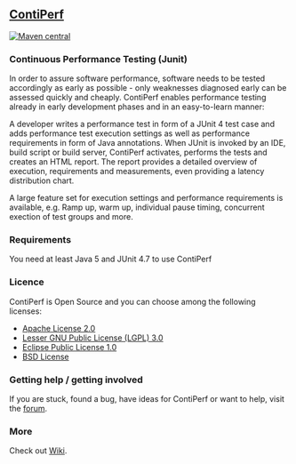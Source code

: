## [ContiPerf](http://databene.org/contiperf/)

[![Maven central](https://maven-badges.herokuapp.com/maven-central/org.databene/contiperf/badge.svg)](https://maven-badges.herokuapp.com/maven-central/org.databene/contiperf)


### Continuous Performance Testing (Junit)

In order to assure software performance, software needs to be tested accordingly as early as possible - only weaknesses diagnosed early can be assessed quickly and cheaply. ContiPerf enables performance testing already in early development phases and in an easy-to-learn manner: 

A developer writes a performance test in form of a JUnit 4 test case and adds performance test execution settings as well as performance requirements in form of Java annotations. When JUnit is invoked by an IDE, build script or build server, ContiPerf activates, performs the tests and creates an HTML report. The report provides a detailed overview of execution, requirements and measurements, even providing a latency distribution chart.

A large feature set for execution settings and performance requirements is available, e.g. Ramp up, warm up, individual pause timing, concurrent exection of test groups and more.

### Requirements

You need at least Java 5 and JUnit 4.7 to use ContiPerf

### Licence

ContiPerf is Open Source and you can choose among the following licenses:

* [Apache License 2.0](Apache_License-2.0.txt)
* [Lesser GNU Public License (LGPL) 3.0](lgpl-version3.txt)
* [Eclipse Public License 1.0](epl-v10.html)
* [BSD License](bsd-license.txt)

### Getting help / getting involved

If you are stuck, found a bug, have ideas for ContiPerf or want to help, visit the [forum](http://databene.org/forum).

### More

Check out [Wiki](https://github.com/lucaspouzac/contiperf/wiki).
